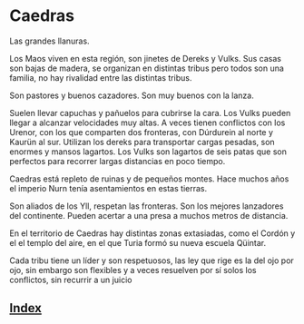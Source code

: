 # Caedras

Las grandes llanuras.

Los Maos viven en esta región, son jinetes de Dereks y Vulks.
Sus casas son bajas de madera, se organizan en distintas tribus pero todos son una familia, no hay rivalidad entre las distintas tribus.

Son pastores y buenos cazadores. Son muy buenos con la lanza.

Suelen llevar capuchas y pañuelos para cubrirse la cara. Los Vulks pueden llegar a alcanzar velocidades muy altas. A veces tienen conflictos con los Urenor, con los que comparten dos fronteras, con Dúrdurein al norte y Kaurün al sur.
Utilizan los dereks para transportar cargas pesadas, son enormes y mansos lagartos.
Los Vulks son lagartos de seis patas que son perfectos para recorrer largas distancias en poco tiempo.

Caedras está repleto de ruinas y de pequeños montes. Hace muchos años el imperio Nurn tenía asentamientos en estas tierras.

Son aliados de los Yll, respetan las fronteras. Son los mejores lanzadores del continente. Pueden acertar a una presa a muchos metros de distancia.

En el territorio de Caedras hay distintas zonas extasiadas, como el Cordón y el el templo del aire, en el que Turia formó su nueva escuela Qüintar.

Cada tribu tiene un líder y son respetuosos, las ley que rige es la del ojo por ojo, sin embargo son flexibles y a veces resuelven por sí solos los conflictos, sin recurrir a un juicio

## [Index](../README.md)